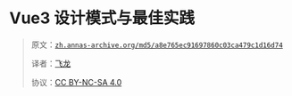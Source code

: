 # Vue3 设计模式与最佳实践

> 原文：[`zh.annas-archive.org/md5/a8e765ec91697860c03ca479c1d16d74`](https://zh.annas-archive.org/md5/a8e765ec91697860c03ca479c1d16d74)
> 
> 译者：[飞龙](https://github.com/wizardforcel)
> 
> 协议：[CC BY-NC-SA 4.0](http://creativecommons.org/licenses/by-nc-sa/4.0/)